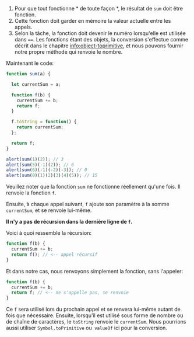 
1. Pour que tout fonctionne * de toute façon *, le résultat de `sum` doit être fonction.
2. Cette fonction doit garder en mémoire la valeur actuelle entre les appels.
3. Selon la tâche, la fonction doit devenir le numéro lorsqu'elle est utilisée dans `==`. Les fonctions étant des objets, la conversion s'effectue comme décrit dans le chapitre <info:object-toprimitive>, et nous pouvons fournir notre propre méthode qui renvoie le nombre.

Maintenant le code:

```js demo run
function sum(a) {

  let currentSum = a;

  function f(b) {
    currentSum += b;
    return f;
  }

  f.toString = function() {
    return currentSum;
  };

  return f;
}

alert(sum(1)(2)); // 3
alert(sum(5)(-1)(2)); // 6
alert(sum(6)(-1)(-2)(-3)); // 0
alert(sum(0)(1)(2)(3)(4)(5)); // 15
```

Veuillez noter que la fonction `sum` ne fonctionne réellement qu'une fois. Il renvoie la fonction `f`.

Ensuite, à chaque appel suivant, `f` ajoute son paramètre à la somme `currentSum`, et se renvoie lui-même.

**Il n'y a pas de récursion dans la dernière ligne de `f`.**

Voici à quoi ressemble la récursion:

```js
function f(b) {
  currentSum += b;
  return f(); // <-- appel récursif
}
```

Et dans notre cas, nous renvoyons simplement la fonction, sans l'appeler:

```js
function f(b) {
  currentSum += b;
  return f; // <-- ne s'appelle pas, se renvoie
}
```

Ce `f` sera utilisé lors du prochain appel et se renvera lui-même autant de fois que nécessaire. Ensuite, lorsqu'il est utilisé sous forme de nombre ou de chaîne de caractères, le `toString` renvoie le `currentSum`. Nous pourrions aussi utiliser `Symbol.toPrimitive` ou` valueOf` ici pour la conversion.
